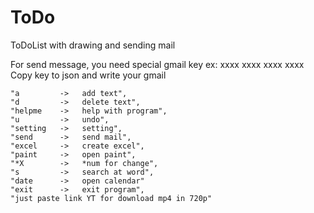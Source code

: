 # ToDo
ToDoList with drawing and sending mail


For send message, you need special gmail key ex: xxxx xxxx xxxx xxxx
Copy key to json and write your gmail



    "a         ->   add text",
    "d         ->   delete text",
    "helpme    ->   help with program",
    "u         ->   undo",
    "setting   ->   setting",
    "send      ->   send mail",
    "excel     ->   create excel",
    "paint     ->   open paint",
    "*X        ->   *num for change",
    "s         ->   search at word",
    "date      ->   open calendar"
    "exit      ->   exit program",
    "just paste link YT for download mp4 in 720p"
    
